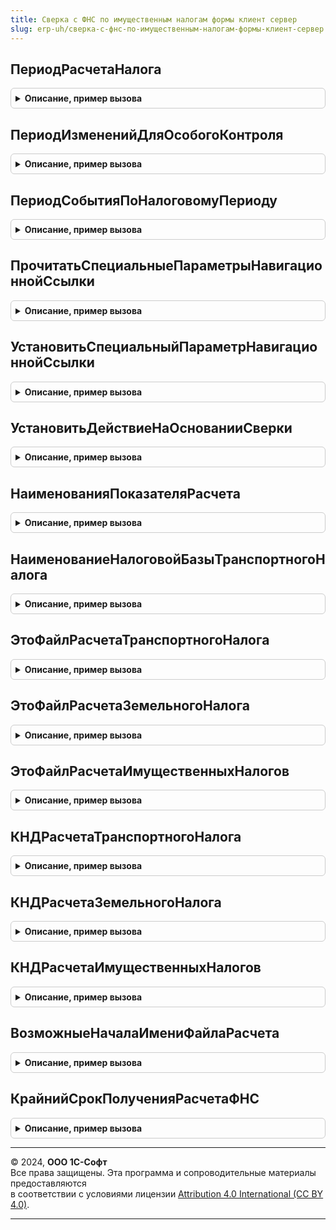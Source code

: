 ```yaml
---
title: Сверка с ФНС по имущественным налогам формы клиент сервер
slug: erp-uh/сверка-с-фнс-по-имущественным-налогам-формы-клиент-сервер
---
```



## ПериодРасчетаНалога
<details style="margin: 1em 0; padding: 0.5em; border: 1px solid #ccc; border-radius: 6px;">

<summary style="font-weight: bold; cursor: pointer;">Описание, пример вызова</summary>

```bsl

// Определяет дату, которая указана в регистре расчета налога за соответствующий налоговый период (год).
//
// Параметры:
//  НалоговыйПериод - Дата - любая дата в налоговом периоде
//
// Возвращаемое значение:
//  Дата - дата, на которую ожидаются записи в регистре расчете налога за указанный налоговый период
Функция ПериодРасчетаНалога(НалоговыйПериод) Экспорт
```

Пример вызова
```bsl
Результат = СверкаСФНСПоИмущественнымНалогамФормыКлиентСервер.ПериодРасчетаНалога(НалоговыйПериод) 
```
</details>

## ПериодИзмененийДляОсобогоКонтроля
<details style="margin: 1em 0; padding: 0.5em; border: 1px solid #ccc; border-radius: 6px;">

<summary style="font-weight: bold; cursor: pointer;">Описание, пример вызова</summary>

```bsl

// Возвращает период, в течение которого изменения в состоянии объектов могут быть не учтены в ФНС.
// Это может привести к расхождениям в расчете налога. Поэтому объекты, по которым были какие-то события
// в этот период, могут потребовать особого внимания.
//
// Параметры:
//  НалоговыйПериод - Дата - любая дата в налоговом периоде, за который выполняется сверка налога
//
// Возвращаемое значение:
//  Дата - дата, после которой изменения в состоянии объектов требуют особого контроля
Функция ПериодИзмененийДляОсобогоКонтроля(НалоговыйПериод) Экспорт
```

Пример вызова
```bsl
Результат = СверкаСФНСПоИмущественнымНалогамФормыКлиентСервер.ПериодИзмененийДляОсобогоКонтроля(НалоговыйПериод) 
```
</details>

## ПериодСобытияПоНалоговомуПериоду
<details style="margin: 1em 0; padding: 0.5em; border: 1px solid #ccc; border-radius: 6px;">

<summary style="font-weight: bold; cursor: pointer;">Описание, пример вызова</summary>

```bsl

// Возвращает период события в списке задач для задачи по сверке налога за указанный налоговый период.
//
// Параметры:
//  НалоговыйПериод - Дата - любая дата в налоговом периоде, за который выполняется сверка налога
//
// Возвращаемое значение:
//  Дата - период события в списке задач
Функция ПериодСобытияПоНалоговомуПериоду(НалоговыйПериод) Экспорт
```

Пример вызова
```bsl
Результат = СверкаСФНСПоИмущественнымНалогамФормыКлиентСервер.ПериодСобытияПоНалоговомуПериоду(НалоговыйПериод) 
```
</details>

## ПрочитатьСпециальныеПараметрыНавигационнойСсылки
<details style="margin: 1em 0; padding: 0.5em; border: 1px solid #ccc; border-radius: 6px;">

<summary style="font-weight: bold; cursor: pointer;">Описание, пример вызова</summary>

```bsl

// Формирует или получает из кэша формы специальные параметры для переданной навигационной ссылки.
//
// Параметры:
//  Форма - ФормаКлиентскогоПриложения - форма, в которой есть навигационная ссылка
//  									на форме должен быть реквизит СпециальныеПараметрыНавигационнойСсылки.
//  НавигационнаяСсылка - Строка - навигационная ссылка, для которой нужно получить ее специальные параметры
//
// Возвращаемое значение:
//  Структура - см. СверкаСФНСПоИмущественнымНалогамФормы.НовыеСпециальныеПараметрыНавигационнойСсылки()
Функция ПрочитатьСпециальныеПараметрыНавигационнойСсылки(Форма, НавигационнаяСсылка) Экспорт
```

Пример вызова
```bsl
Результат = СверкаСФНСПоИмущественнымНалогамФормыКлиентСервер.ПрочитатьСпециальныеПараметрыНавигационнойСсылки(Форма, НавигационнаяСсылка) 
```
</details>

## УстановитьСпециальныйПараметрНавигационнойСсылки
<details style="margin: 1em 0; padding: 0.5em; border: 1px solid #ccc; border-radius: 6px;">

<summary style="font-weight: bold; cursor: pointer;">Описание, пример вызова</summary>

```bsl

// Позволяет "точечно" установить отдельное свойство в специальных параметрах навигационной ссылки.
//
// Параметры:
//  Форма - ФормаКлиентскогоПриложения - форма, в которой есть навигационная ссылка
//  	(на форме должен быть реквизит СпециальныеПараметрыНавигационнойСсылки)
//  НавигационнаяСсылка - Строка - навигационная ссылка, для которой нужно установить параметр
//  Параметр - Строка - имя свойства структуры СпециальныеПараметры (при отсутствии будет добавлено)
//  ЗначениеПараметра - Произвольный - устанавливаемое значение параметра
//  ОбновитьВсеПараметры - Булево - если Истина, то принудительно обновляются все специальные параметры
//  	навигационной ссылки, в ином случае - только если не были инициализированы ранее
//
// Возвращаемое значение:
//  Булево - если Истина, то параметр установлен/обновлен, иначе - изменения не потребовались
Функция УстановитьСпециальныйПараметрНавигационнойСсылки(Форма, НавигационнаяСсылка, Параметр, ЗначениеПараметра, Знач ОбновитьВсеПараметры = Ложь) Экспорт
```

Пример вызова
```bsl
Результат = СверкаСФНСПоИмущественнымНалогамФормыКлиентСервер.УстановитьСпециальныйПараметрНавигационнойСсылки(Форма, НавигационнаяСсылка, Параметр, ЗначениеПараметра, ОбновитьВсеПараметры);
```
</details>

## УстановитьДействиеНаОснованииСверки
<details style="margin: 1em 0; padding: 0.5em; border: 1px solid #ccc; border-radius: 6px;">

<summary style="font-weight: bold; cursor: pointer;">Описание, пример вызова</summary>

```bsl

// Устанавливает необходимое действие по строке сверки на основании различий в расчетах.
//
// Параметры:
//  Форма - ФормаКлиентскогоПриложения - форма, в которой есть навигационная ссылка
//  	(на форме должен быть реквизит СпециальныеПараметрыНавигационнойСсылки)
//  СтрокаРасчета - ДанныеФормыЭлементКоллекции - элемент коллекции строк таблицы сверки расчета
Процедура УстановитьДействиеНаОснованииСверки(Форма, СтрокаРасчета) Экспорт
```

Пример вызова
```bsl
СверкаСФНСПоИмущественнымНалогамФормыКлиентСервер.УстановитьДействиеНаОснованииСверки(Форма, СтрокаРасчета) 
```
</details>

## НаименованияПоказателяРасчета
<details style="margin: 1em 0; padding: 0.5em; border: 1px solid #ccc; border-radius: 6px;">

<summary style="font-weight: bold; cursor: pointer;">Описание, пример вызова</summary>

```bsl

// Возвращает наименования показателя расчета для вывода их пользователю, а также для пояснений в налоговую
//
// Параметры:
//  ИмяПоказателя - Строка - см. СверкаСФНСПоИмущественнымНалогамФормы.ПоляСтрокРасчета()
//  ЕдиницаИзмерения - Строка - код единицы измерения
//
// Возвращаемое значение:
//   - Структура:
//     * НаименованиеВРасчете - наименование показателя, как оно указывается в печатном формате расчета ФНС
//       (для пояснений в ФНС)
//     * СодержательноеНаименование - более естественное для пользователя наименование
//       (для вывода пользователю в форме сверки)
//
Функция НаименованияПоказателяРасчета(ИмяПоказателя, ЕдиницаИзмерения = Неопределено) Экспорт
```

Пример вызова
```bsl
Результат = СверкаСФНСПоИмущественнымНалогамФормыКлиентСервер.НаименованияПоказателяРасчета(ИмяПоказателя, ЕдиницаИзмерения);
```
</details>

## НаименованиеНалоговойБазыТранспортногоНалога
<details style="margin: 1em 0; padding: 0.5em; border: 1px solid #ccc; border-radius: 6px;">

<summary style="font-weight: bold; cursor: pointer;">Описание, пример вызова</summary>

```bsl

// Возвращает представление налоговой базы транспортного налога по переданному коду единицы измерения.
//
// Параметры:
//  ЕдиницаИзмерения - Строка - код единицы измерения
//
// Возвращаемое значение:
//  Строка - представление налоговой базы транспортного налога
Функция НаименованиеНалоговойБазыТранспортногоНалога(ЕдиницаИзмерения) Экспорт
```

Пример вызова
```bsl
Результат = СверкаСФНСПоИмущественнымНалогамФормыКлиентСервер.НаименованиеНалоговойБазыТранспортногоНалога(ЕдиницаИзмерения) 
```
</details>

## ЭтоФайлРасчетаТранспортногоНалога
<details style="margin: 1em 0; padding: 0.5em; border: 1px solid #ccc; border-radius: 6px;">

<summary style="font-weight: bold; cursor: pointer;">Описание, пример вызова</summary>

```bsl

// По имени файла определяет, находится ли внутри расчет транспортного налога
// Для расчета имущественных налогов имя файла всегда начинает с КНД соответствующей формы.
//
// Параметры:
//  ИмяФайла - Строка - имя файла, приложенного к сообщению из налогового органа
//
// Возвращаемое значение:
//   - Булево
//
Функция ЭтоФайлРасчетаТранспортногоНалога(ИмяФайла) Экспорт
```

Пример вызова
```bsl
Результат = СверкаСФНСПоИмущественнымНалогамФормыКлиентСервер.ЭтоФайлРасчетаТранспортногоНалога(ИмяФайла) 
```
</details>

## ЭтоФайлРасчетаЗемельногоНалога
<details style="margin: 1em 0; padding: 0.5em; border: 1px solid #ccc; border-radius: 6px;">

<summary style="font-weight: bold; cursor: pointer;">Описание, пример вызова</summary>

```bsl

// По имени файла определяет, находится ли внутри расчет земельного налога
// Для расчета имущественных налогов имя файла всегда начинает с КНД соответствующей формы.
//
// Параметры:
//  ИмяФайла - Строка - имя файла, приложенного к сообщению из налогового органа
//
// Возвращаемое значение:
//   - Булево
//
Функция ЭтоФайлРасчетаЗемельногоНалога(ИмяФайла) Экспорт
```

Пример вызова
```bsl
Результат = СверкаСФНСПоИмущественнымНалогамФормыКлиентСервер.ЭтоФайлРасчетаЗемельногоНалога(ИмяФайла) 
```
</details>

## ЭтоФайлРасчетаИмущественныхНалогов
<details style="margin: 1em 0; padding: 0.5em; border: 1px solid #ccc; border-radius: 6px;">

<summary style="font-weight: bold; cursor: pointer;">Описание, пример вызова</summary>

```bsl

// По имени файла определяет, находится ли внутри расчет имущественных налогов
// Для расчета имущественных налогов имя файла всегда начинает с КНД соответствующей формы.
//
// Параметры:
//  ИмяФайла - Строка - имя файла, приложенного к сообщению из налогового органа
//
// Возвращаемое значение:
//   - Булево
//
Функция ЭтоФайлРасчетаИмущественныхНалогов(ИмяФайла) Экспорт
```

Пример вызова
```bsl
Результат = СверкаСФНСПоИмущественнымНалогамФормыКлиентСервер.ЭтоФайлРасчетаИмущественныхНалогов(ИмяФайла) 
```
</details>

## КНДРасчетаТранспортногоНалога
<details style="margin: 1em 0; padding: 0.5em; border: 1px solid #ccc; border-radius: 6px;">

<summary style="font-weight: bold; cursor: pointer;">Описание, пример вызова</summary>

```bsl

// КНД Расчета транспортного налога.
//
// Возвращаемое значение:
//  Строка - КНДРасчета транспортного налога
Функция КНДРасчетаТранспортногоНалога() Экспорт
```

Пример вызова
```bsl
Результат = СверкаСФНСПоИмущественнымНалогамФормыКлиентСервер.КНДРасчетаТранспортногоНалога() 
```
</details>

## КНДРасчетаЗемельногоНалога
<details style="margin: 1em 0; padding: 0.5em; border: 1px solid #ccc; border-radius: 6px;">

<summary style="font-weight: bold; cursor: pointer;">Описание, пример вызова</summary>

```bsl

// КНД Расчета земельного налога.
//
// Возвращаемое значение:
//  Строка - КНДРасчета земельного налога
Функция КНДРасчетаЗемельногоНалога() Экспорт
```

Пример вызова
```bsl
Результат = СверкаСФНСПоИмущественнымНалогамФормыКлиентСервер.КНДРасчетаЗемельногоНалога() 
```
</details>

## КНДРасчетаИмущественныхНалогов
<details style="margin: 1em 0; padding: 0.5em; border: 1px solid #ccc; border-radius: 6px;">

<summary style="font-weight: bold; cursor: pointer;">Описание, пример вызова</summary>

```bsl

// КНД Расчета имущественных налогов.
//
// Возвращаемое значение:
//  Строка - КНДРасчета имущественных налогов
Функция КНДРасчетаИмущественныхНалогов() Экспорт
```

Пример вызова
```bsl
Результат = СверкаСФНСПоИмущественнымНалогамФормыКлиентСервер.КНДРасчетаИмущественныхНалогов() 
```
</details>

## ВозможныеНачалаИмениФайлаРасчета
<details style="margin: 1em 0; padding: 0.5em; border: 1px solid #ccc; border-radius: 6px;">

<summary style="font-weight: bold; cursor: pointer;">Описание, пример вызова</summary>

```bsl

// По налогу и периоду определяет
//
// Параметры:
//  Налог - ПеречислениеСсылка.ВидыИмущественныхНалогов - налог, которым облагаются основные средства.
//          Если не указан, то возвращаются все возможные варианты для всех имущественных налогов.
// Возвращаемое значение:
//  Массив из Строка - массив строк возможного начала имени файла с расчетом налога из ФНС.
//
Функция ВозможныеНачалаИмениФайлаРасчета(Налог = Неопределено) Экспорт
```

Пример вызова
```bsl
Результат = СверкаСФНСПоИмущественнымНалогамФормыКлиентСервер.ВозможныеНачалаИмениФайлаРасчета(Налог);
```
</details>

## КрайнийСрокПолученияРасчетаФНС
<details style="margin: 1em 0; padding: 0.5em; border: 1px solid #ccc; border-radius: 6px;">

<summary style="font-weight: bold; cursor: pointer;">Описание, пример вызова</summary>

```bsl

// Возвращает крайний срок, до которого ФНС должна прислать расчет налога за конкретный налоговый период.
//
// Параметры:
//  НалоговыйПериод - Дата - любой день налогового периода (года).
//
// Возвращаемое значение:
//  Дата - крайний срок получения расчета.
//
Функция КрайнийСрокПолученияРасчетаФНС(НалоговыйПериод) Экспорт
```

Пример вызова
```bsl
Результат = СверкаСФНСПоИмущественнымНалогамФормыКлиентСервер.КрайнийСрокПолученияРасчетаФНС(НалоговыйПериод) 
```
</details>

---

© 2024, **ООО 1С-Софт**  
Все права защищены. Эта программа и сопроводительные материалы предоставляются  
в соответствии с условиями лицензии [Attribution 4.0 International (CC BY 4.0)](https://creativecommons.org/licenses/by/4.0/legalcode).

---

